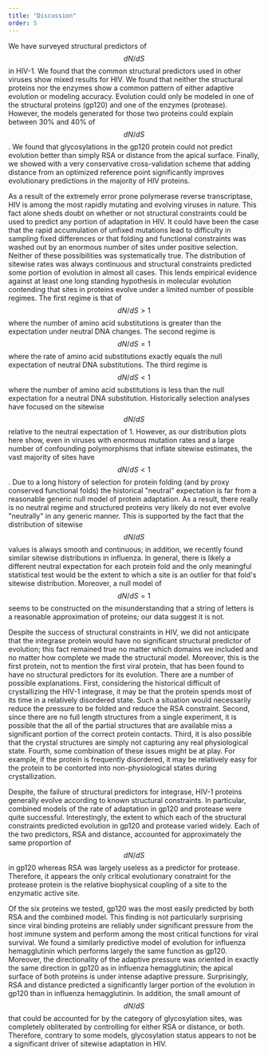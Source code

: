 ```yaml
---
title: "Discussion"
order: 5
---
```


We have surveyed structural predictors of $$ dN/dS $$ in HIV-1. We found that the common structural predictors used in other viruses show mixed results for HIV. We found that neither the structural proteins nor the enzymes show a common pattern of either adaptive evolution or modeling accuracy. Evolution could only be modeled in one of the structural proteins (gp120) and one of the enzymes (protease). However, the models generated for those two proteins could explain between 30% and 40% of $$ dN/dS $$. We found that glycosylations in the gp120 protein could not predict evolution better than simply RSA or distance from the apical surface. Finally, we showed with a very conservative cross-validation scheme that adding distance from an optimized reference point significantly improves evolutionary predictions in the majority of HIV proteins. 

As a result of the extremely error prone polymerase reverse transcriptase, HIV is among the most rapidly mutating and evolving viruses in nature. This fact alone sheds doubt on whether or not structural constraints could be used to predict any portion of adaptation in HIV. It could have been the case that the rapid accumulation of unfixed mutations lead to difficulty in sampling fixed differences or that folding and functional constraints was washed out by an enormous number of sites under positive selection. Neither of these possibilities was systematically true. The distribution of sitewise rates was always continuous and structural constraints predicted some portion of evolution in almost all cases. This lends empirical evidence against at least one long standing hypothesis in molecular evolution contending that sites in proteins evolve under a limited number of possible regimes. The first regime is that of $$ dN/dS > 1 $$ where the number of amino acid substitutions is greater than the expectation under neutral DNA changes. The second regime is $$ dN/dS = 1 $$ where the rate of amino acid substitutions exactly equals the null expectation of neutral DNA substitutions. The third regime is $$ dN/dS < 1 $$ where the number of amino acid substitutions is less than the null expectation for a neutral DNA substitution. Historically selection analyses have focused on the sitewise $$ dN/dS $$ relative to the neutral expectation of 1. However, as our distribution plots here show, even in viruses with enormous mutation rates and a large number of confounding polymorphisms that inflate sitewise estimates, the vast majority of sites have $$ dN/dS < 1 $$. Due to a long history of selection for protein folding (and by proxy conserved functional folds) the historical "neutral" expectation is far from a reasonable generic null model of protein adaptation. As a result, there really is no neutral regime and structured proteins very likely do not ever evolve "neutrally" in any generic manner. This is supported by the fact that the distribution of sitewise $$ dN/dS $$ values is always smooth and continuous; in addition, we recently found similar sitewise distributions in influenza. In general, there is likely a different neutral expectation for each protein fold and the only meaningful statistical test would be the extent to which a site is an outlier for that fold's sitewise distribution. Moreover, a null model of $$ dN/dS = 1 $$ seems to be constructed on the misunderstanding that a string of letters is a reasonable approximation of proteins; our data suggest it is not.

Despite the success of structural constraints in HIV, we did not anticipate that the integrase protein would have no significant structural predictor of evolution; this fact remained true no matter which domains we included and no matter how complete we made the structural model. Moreover, this is the first protein, not to mention the first viral protein, that has been found to have no structural predictors for its evolution. There are a number of possible explanations. First, considering the historical difficult of crystallizing the HIV-1 integrase, it may be that the protein spends most of its time in a relatively disordered state. Such a situation would necessarily reduce the pressure to be folded and reduce the RSA constraint. Second, since there are no full length structures from a single experiment, it is possible that the all of the partial structures that are available miss a significant portion of the correct protein contacts. Third, it is also possible that the crystal structures are simply not capturing any real physiological state. Fourth, some combination of these issues might be at play. For example, if the protein is frequently disordered, it may be relatively easy for the protein to be contorted into non-physiological states during crystallization.

Despite, the failure of structural predictors for integrase, HIV-1 proteins generally evolve according to known structural constraints. In particular, combined models of the rate of adaptation in gp120 and protease were quite successful. Interestingly, the extent to which each of the structural constraints predicted evolution in gp120 and protease varied widely. Each of the two predictors, RSA and distance, accounted for approximately the same proportion of $$ dN/dS $$ in gp120 whereas RSA was largely useless as a predictor for protease. Therefore, it appears the only critical evolutionary constraint for the protease protein is the relative biophysical coupling of a site to the enzymatic active site.

Of the six proteins we tested, gp120 was the most easily predicted by both RSA and the combined model. This finding is not particularly surprising since viral binding proteins are reliably under significant pressure from the host immune system and perform among the most critical functions for viral survival. We found a similarly predictive model of evolution for influenza hemagglutinin which performs largely the same function as gp120. Moreover, the directionality of the adaptive pressure was oriented in exactly the same direction in gp120 as in influenza hemagglutinin; the apical surface of both proteins is under intense adaptive pressure. Surprisingly, RSA and distance predicted a significantly larger portion of the evolution in gp120 than in influenza hemagglutinin. In addition, the small amount of $$ dN/dS $$ that could be accounted for by the category of glycosylation sites, was completely obliterated by controlling for either RSA or distance, or both. Therefore, contrary to some models, glycosylation status appears to not be a significant driver of sitewise adaptation in HIV. 